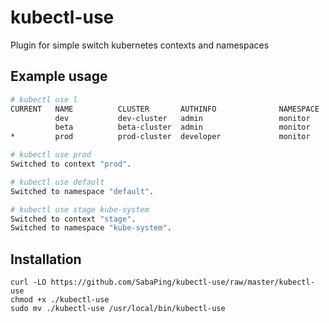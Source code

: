 # kubectl-use

Plugin for simple switch kubernetes contexts and namespaces

## Example usage

```bash
# kubectl use l
CURRENT   NAME          CLUSTER       AUTHINFO              NAMESPACE
          dev           dev-cluster   admin                 monitor
          beta          beta-cluster  admin                 monitor
*         prod          prod-cluster  developer             monitor

# kubectl use prod
Switched to context "prod".

# kubectl use default
Switched to namespace "default".

# kubectl use stage kube-system
Switched to context "stage".
Switched to namespace "kube-system".
```

## Installation

```
curl -LO https://github.com/SabaPing/kubectl-use/raw/master/kubectl-use
chmod +x ./kubectl-use
sudo mv ./kubectl-use /usr/local/bin/kubectl-use
```
